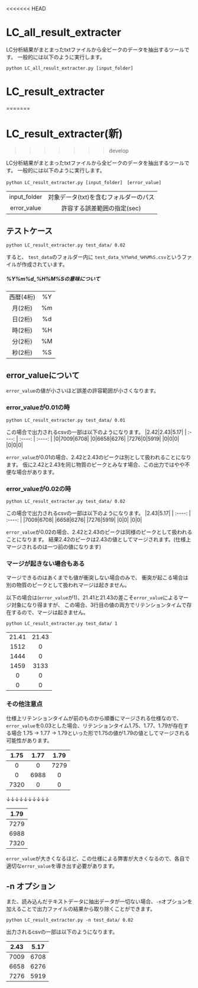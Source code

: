 <<<<<<< HEAD
# LC_all_result_extracter

LC分析結果がまとまったtxtファイルから全ピークのデータを抽出するツールです。
一般的には以下のように実行します。

```
python LC_all_result_extracter.py [input_folder]
```

# LC_result_extracter
=======
# LC_result_extracter(新)
>>>>>>> develop

LC分析結果がまとまったtxtファイルから全ピークのデータを抽出するツールです。
一般的には以下のように実行します。

```
python LC_result_extracter.py [input_folder]　[error_value]
```
| | |
| :----: | :----: |
|input_folder|対象データ(txt)を含むフォルダーのパス|
|error_value|許容する誤差範囲の指定(sec)|

## テストケース
```
python LC_result_extracter.py test_data/ 0.02
```
すると、 `test_data`のフォルダー内に `test_data_%Y%m%d_%H%M%S.csv`というファイルが作成されています。

##### %Y%m%d_%H%M%Sの意味について
| | |
| :----: | :----: |
|西暦(4桁)|	%Y|
|月(2桁)|%m|
|日(2桁)|%d|
|時(2桁)|%H|
|分(2桁)|%M|
|秒(2桁)|%S|

## error_valueについて
`error_value`の値が小さいほど誤差の許容範囲が小さくなります。
### error_valueが0.01の時
```
python LC_result_extracter.py test_data/ 0.01
```
この場合で出力されるcsvの一部は以下のようになります。
|2.42|2.43|5.17|
| :----: | :----: | :----: |
|0|7009|6708|
|0|6658|6276|
|7276|0|5919|
|0|0|0|
|0|0|0|

`error_value`が0.01の場合、2.42と2.43のピークは別として扱われることになります。
仮に2.42と2.43を同じ物質のピークとみなす場合、この出力ではやや不便な場合があります。

### error_valueが0.02の時
```
python LC_result_extracter.py test_data/ 0.02
```
この場合で出力されるcsvの一部は以下のようになります。
|2.43|5.17|
| :----: | :----: |
|7009|6708|
|6658|6276|
|7276|5919|
|0|0|
|0|0|

`error_value`が0.02の場合、2.42と2.43のピークは同様のピークとして扱われることになります。
結果2.42のピークは2.43の値としてマージされます。(仕様上マージされるのは一つ前の値になります)

### マージが起きない場合もある
マージできるのはあくまでも値が衝突しない場合のみで、
衝突が起こる場合は別の物質のピークとして扱われマージは起きません。

以下の場合は(`error_value`が1)、21.41と21.43の差こそ`error_value`によるマージ対象になり得ますが、
この場合、3行目の値の両方でリテンションタイムで存在するので、マージは起きません。

```
python LC_result_extracter.py test_data/ 1
```
| | |
| :----: | :----: |
|21.41|21.43|
|1512|0|
|1444|0|
|1459|3133|
|0|0|
|0|0|

### その他注意点
仕様上リテンションタイムが前のものから順番にマージされる仕様なので、
`error_value`を0.03とした場合、リテンションタイム1.75、1.77、1.79が存在する場合
1.75 -> 1.77 -> 1.79といった形で1.75の値が1.79の値としてマージされる可能性があります。

|1.75|1.77|1.79|
| :----: | :----: | :----: |
|0|0|7279|
|0|6988|0|
|7320|0|0|

↓↓↓↓↓↓↓↓↓↓

|1.79|
| :----: |
|7279|
|6988|
|7320|

`error_value`が大きくなるほど、この仕様による弊害が大きくなるので、各自で適切な`error_value`を導き出す必要があります。


## -n オプション
また、読み込んだテキストデータに抽出データが一切ない場合、`-n`オプションを加えることで出力ファイルの結果から取り除くことができます。
```
python LC_result_extracter.py -n test_data/ 0.02
```
出力されるcsvの一部は以下のようになります。

|2.43|5.17|
| :----: | :----: |
|7009|6708|
|6658|6276|
|7276|5919|
